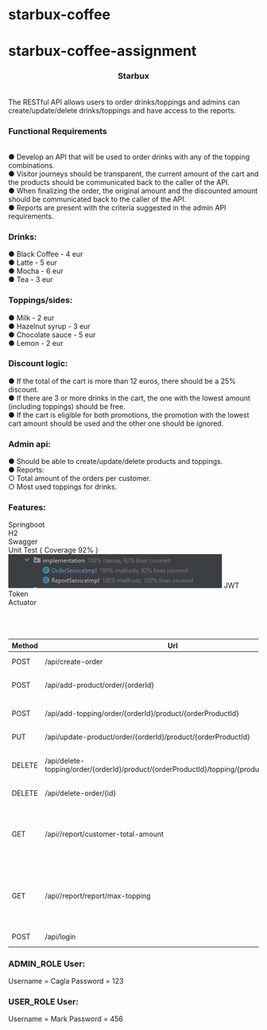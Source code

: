 # starbux-coffee
# starbux-coffee-assignment

<h3 align="center">Starbux</h3> <br>
The RESTful API allows users to order drinks/toppings and admins can create/update/delete drinks/toppings and have access to the reports.

<h3> Functional Requirements </h3><br>
● Develop an API that will be used to order drinks with any of the topping combinations. <br>
● Visitor journeys should be transparent, the current amount of the cart and the products should be communicated back to the caller of the API. <br>
● When finalizing the order, the original amount and the discounted amount should be communicated back to the caller of the API. <br>
● Reports are present with the criteria suggested in the admin API requirements. <br>

<h3> Drinks:</h3>

● Black Coffee - 4 eur <br>
● Latte - 5 eur <br>
● Mocha - 6 eur <br>
● Tea - 3 eur <br>

<h3> Toppings/sides: </h3>
● Milk - 2 eur <br>
● Hazelnut syrup - 3 eur <br>
● Chocolate sauce - 5 eur <br>
● Lemon - 2 eur <br>

<h3> Discount logic: </h3>

● If the total of the cart is more than 12 euros, there should be a 25% discount. <br>
● If there are 3 or more drinks in the cart, the one with the lowest amount (including toppings) should be free. <br>
● If the cart is eligible for both promotions, the promotion with the lowest cart amount should be used and the other one should be ignored. <br>

<h3> Admin api: </h3>

● Should be able to create/update/delete products and toppings. <br>
● Reports: <br>
○ Total amount of the orders per customer. <br>
○ Most used toppings for drinks. <br>


<h3> Features:</h3>
Springboot<br>
H2<br>
Swagger<br>
Unit Test { Coverage 92% } <br>
<img src="covered.PNG" alt="Covered">
JWT Token<br>
Actuator<br>
<br><br><br>


| Method | Url | Description |
| ------ | --- | ----------- | 
| POST   | /api/create-order | Create order | |
| POST   | /api/add-product/order/{orderId} | Add product to order | |
| POST   | /api/add-topping/order/{orderId}/product/{orderProductId} | Add topping to product |
| PUT    | /api/update-product/order/{orderId}/product/{orderProductId} | Update product
| DELETE | /api/delete-topping/order/{orderId}/product/{orderProductId}/topping/{productToppingId} | Delete topping from product| |
| DELETE | /api/delete-order/{id} | Delete order |
| GET    | /api//report/customer-total-amount | This method is used to find total amounts of per customer |
| GET    | /api//report/report/max-topping | This method is used to find the popular topping of each product |
| POST   | /api/login | Get auth key| |


<h3> ADMIN_ROLE User: </h3>
Username = Cagla
Password = 123

<h3> USER_ROLE User: </h3>
Username = Mark
Password = 456

